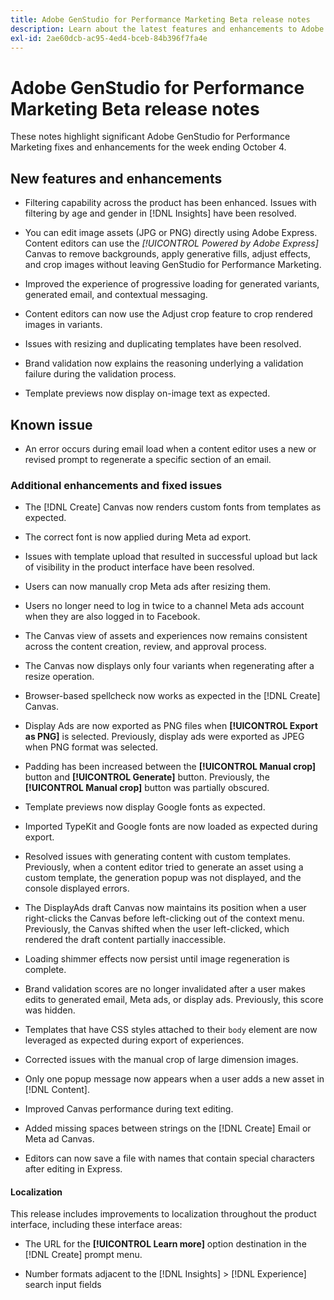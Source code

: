 ```yaml
---
title: Adobe GenStudio for Performance Marketing Beta release notes
description: Learn about the latest features and enhancements to Adobe GenStudio for Performance Marketing.
exl-id: 2ae60dcb-ac95-4ed4-bceb-84b396f7fa4e
---
```

# Adobe GenStudio for Performance Marketing Beta release notes

These notes highlight significant Adobe GenStudio for Performance Marketing fixes and enhancements for the week ending October 4.

## New features and enhancements

* Filtering capability across the product has been enhanced. Issues with filtering by age and gender in [!DNL Insights] have been resolved.  <!-- GS-1198 -->

* You can edit image assets (JPG or PNG) directly using Adobe Express. Content editors can use the _[!UICONTROL Powered by Adobe Express]_ Canvas to remove backgrounds, apply generative fills, adjust effects, and crop images without leaving GenStudio for Performance Marketing. <!-- GS-4615 -->

* Improved the experience of progressive loading for generated variants, generated email, and contextual messaging. <!-- GS-4651 3062-->

* Content editors can now use the Adjust crop feature to crop rendered images in variants. <!-- GS-2342 -->

* Issues with resizing and duplicating templates have been resolved. <!-- GS-4895 --> 

* Brand validation now explains the reasoning underlying a validation failure during the validation process.

* Template previews now display on-image text as expected. <!-- GS-5917 -->


## Known issue

* An error occurs during email load when a content editor uses a new or revised prompt to regenerate a specific section of an email. <!-- GS-5913 -->

### Additional enhancements and fixed issues

* The [!DNL Create] Canvas now renders custom fonts from templates as expected. <!-- GS-3415 -->

* The correct font is now applied during Meta ad export. <!-- GS-5875 -->

* Issues with template upload that resulted in successful upload but lack of visibility in the product interface have been resolved. <!-- GS-4815 5650--> 

* Users can now manually crop Meta ads after resizing them. <!-- GS-5871 -->

* Users no longer need to log in twice to a channel Meta ads account when they are also logged in to Facebook. <!-- GS-3009 --> 

* The Canvas view of assets and experiences now remains consistent across the content creation, review, and approval process. <!-- GS-5877 --> 

* The Canvas now displays only four variants when regenerating after a resize operation. <!-- GS-5869 --> 

* Browser-based spellcheck now works as expected in the [!DNL Create] Canvas. <!-- GS-5760 --> 

* Display Ads are now exported as PNG files when **[!UICONTROL Export as PNG]** is selected. Previously, display ads were exported as JPEG when PNG format was selected. <!-- GS-5545 --> 

* Padding has been increased between the **[!UICONTROL Manual crop]** button and **[!UICONTROL Generate]** button. Previously, the **[!UICONTROL Manual crop]** button was partially obscured.  <!-- GS-6084 -->

* Template previews now display Google fonts as expected.  <!-- GS-5946 -->

* Imported TypeKit and Google fonts are now loaded as expected during export. <!-- GS-5948 -->

* Resolved issues with generating content with custom templates. Previously, when a content editor tried to generate an asset using a custom template, the generation popup was not displayed, and the console displayed errors. <!-- GS-5262 -->

* The DisplayAds draft Canvas now maintains its position when a user right-clicks the Canvas before left-clicking out of the context menu. Previously, the Canvas shifted when the user left-clicked, which rendered the draft content partially inaccessible.  <!-- GS-5687 -->

* Loading shimmer effects now persist until image regeneration is complete.   <!-- GS-5811 -->

* Brand validation scores are no longer invalidated after a user makes edits to generated email, Meta ads, or display ads. Previously, this score was hidden. <!-- GS-5379 --> 

* Templates that have CSS styles attached to their `body` element are now leveraged as expected during export of experiences. <!-- GS-5947 --> 

* Corrected issues with the manual crop of large dimension images. <!-- GS-6039 --> 

* Only one popup message now appears when a user adds a new asset in [!DNL Content]. <!-- GS-5020 --> 

* Improved Canvas performance during text editing.  <!-- GS-5118 --> 

* Added missing spaces between strings on the [!DNL Create] Email or Meta ad Canvas. <!-- GS-5019 --> 

* Editors can now save a file with names that contain special characters after editing in Express. <!-- GS-6131 -->


#### Localization

This release includes improvements to localization throughout the product interface, including these interface areas:

* The URL for the **[!UICONTROL Learn more]** option destination in the [!DNL Create] prompt menu. <!-- GS-5029 --> 

* Number formats adjacent to the [!DNL Insights] > [!DNL Experience] search input fields <!-- GS-4494 --> 
